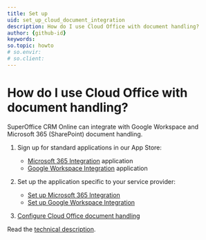```yaml
---
title: Set up
uid: set_up_cloud_document_integration
description: How do I use Cloud Office with document handling?
author: {github-id}
keywords:
so.topic: howto
# so.envir:
# so.client:
---
```


# How do I use Cloud Office with document handling?

SuperOffice CRM Online can integrate with Google Workspace and Microsoft 365 (SharePoint) document handling.

1. Sign up for standard applications in our App Store:
    * [Microsoft 365 Integration][1] application
    * [Google Workspace Integration][2] application

2. Set up the application specific to your service provider:
    * [Set up Microsoft 365 Integration][3]
    * [Set up Google Workspace Integration][4]

3. [Configure Cloud Office document handling][5]

Read the [technical description][6].

<!-- Referenced links -->
[1]: https://online.superoffice.com/appstore/superoffice-as/office-365-integration
[2]: g-suite/index.md
[3]: legacy/office-365/set-up.md
[4]: g-suite/set-up.md
[5]: configure.md
[6]: overview.md
